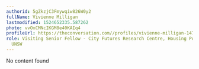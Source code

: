 ```yaml
---
authorid: 5gZkzjC3Fmywqiw826W0y2
fullName: Vivienne Milligan
lastmodified: 1524652335.587262
photo: vvOxCMNcIKGM8e40KAIq4
profileUrl: https://theconversation.com//profiles/vivienne-milligan-147970
role: Visiting Senior Fellow - City Futures Research Centre, Housing Policy and Practice,
  UNSW
---
```

No content found